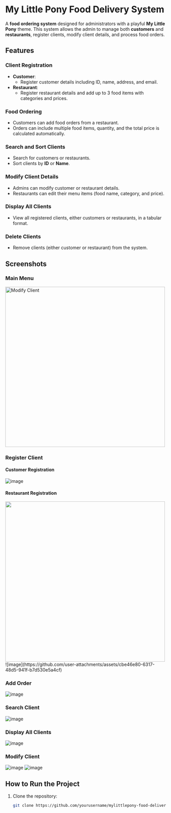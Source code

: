 # My Little Pony Food Delivery System

A **food ordering system** designed for administrators with a playful **My Little Pony** theme. This system allows the admin to manage both **customers** and **restaurants**, register clients, modify client details, and process food orders.

## Features

### Client Registration
- **Customer**:
  - Register customer details including ID, name, address, and email.
- **Restaurant**:
  - Register restaurant details and add up to 3 food items with categories and prices.

### Food Ordering
- Customers can add food orders from a restaurant.
- Orders can include multiple food items, quantity, and the total price is calculated automatically.

### Search and Sort Clients
- Search for customers or restaurants.
- Sort clients by **ID** or **Name**.

### Modify Client Details
- Admins can modify customer or restaurant details.
- Restaurants can edit their menu items (food name, category, and price).

### Display All Clients
- View all registered clients, either customers or restaurants, in a tabular format.

### Delete Clients
- Remove clients (either customer or restaurant) from the system.

## Screenshots

### Main Menu
<img src="screenshots/modify-client.png" alt="Modify Client" width="500">

### Register Client
#### Customer Registration
![image](https://github.com/user-attachments/assets/e5a74921-7902-4150-af93-5df0dc1e85c6)

#### Restaurant Registration
<img src="(https://github.com/user-attachments/assets/cbe46e80-6317-48d5-941f-b7d530e5a4cf" width="500">
![image](https://github.com/user-attachments/assets/cbe46e80-6317-48d5-941f-b7d530e5a4cf)


### Add Order
![image](https://github.com/user-attachments/assets/44a2edf6-fcd2-453f-8426-8b4507fa8f37)


### Search Client
![image](https://github.com/user-attachments/assets/7052544c-2b0e-4ff8-967c-365d1c8d5e57)


### Display All Clients
![image](https://github.com/user-attachments/assets/c1681007-a5d3-4c86-bbda-83c13b613b3e)


### Modify Client
![image](https://github.com/user-attachments/assets/89f2b0ea-595a-4708-9d07-c7f1b16af03f)
![image](https://github.com/user-attachments/assets/f9d21767-fbbc-4682-b189-f76cc088c83a)


## How to Run the Project

1. Clone the repository:
   ```bash
   git clone https://github.com/yourusername/mylittlepony-food-delivery-system.git

